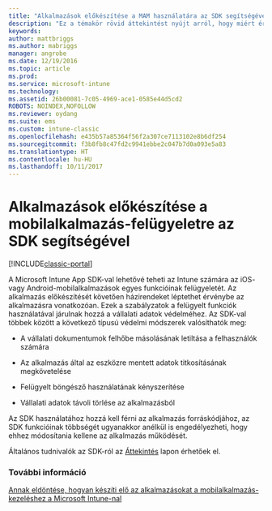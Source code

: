 ```yaml
---
title: "Alkalmazások előkészítése a MAM használatára az SDK segítségével"
description: "Ez a témakör rövid áttekintést nyújt arról, hogy miért érdemes az Intune App SDK-t használnia."
keywords: 
author: mattbriggs
ms.author: mabriggs
manager: angrobe
ms.date: 12/19/2016
ms.topic: article
ms.prod: 
ms.service: microsoft-intune
ms.technology: 
ms.assetid: 26b00081-7c05-4969-ace1-0585e44d5cd2
ROBOTS: NOINDEX,NOFOLLOW
ms.reviewer: oydang
ms.suite: ems
ms.custom: intune-classic
ms.openlocfilehash: e435b57a85364f56f2a307ce7113102e8b6df254
ms.sourcegitcommit: f3b8fb8c47fd2c9941ebbe2c047b7d0a093e5a83
ms.translationtype: HT
ms.contentlocale: hu-HU
ms.lasthandoff: 10/11/2017
---
```

# <a name="use-the-sdk-to-enable-apps-for-mobile-application-management"></a>Alkalmazások előkészítése a mobilalkalmazás-felügyeletre az SDK segítségével

[!INCLUDE[classic-portal](../includes/classic-portal.md)]

A Microsoft Intune App SDK-val lehetővé teheti az Intune számára az iOS- vagy Android-mobilalkalmazások egyes funkcióinak felügyeletét. Az alkalmazás előkészítését követően házirendeket léptethet érvénybe az alkalmazásra vonatkozóan. Ezek a szabályzatok a felügyelt funkciók használatával járulnak hozzá a vállalati adatok védelméhez. Az SDK-val többek között a következő típusú védelmi módszerek valósíthatók meg:

-   A vállalati dokumentumok felhőbe másolásának letiltása a felhasználók számára

-   Az alkalmazás által az eszközre mentett adatok titkosításának megkövetelése

-   Felügyelt böngésző használatának kényszerítése

-   Vállalati adatok távoli törlése az alkalmazásból

Az SDK használatához hozzá kell férni az alkalmazás forráskódjához, az SDK funkcióinak többségét ugyanakkor anélkül is engedélyezheti, hogy ehhez módosítania kellene az alkalmazás működését.

Általános tudnivalók az SDK-ról az [Áttekintés](/intune/app-sdk-get-started) lapon érhetőek el.

### <a name="see-also"></a>További információ
[Annak eldöntése, hogyan készíti elő az alkalmazásokat a mobilalkalmazás-kezeléshez a Microsoft Intune-nal](/intune/apps-prepare-mobile-application-management)
